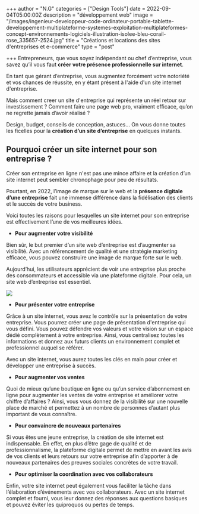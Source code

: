 +++
author = "N.G"
categories = ["Design Tools"]
date = 2022-09-04T05:00:00Z
description = "développement web"
image = "/images/ingenieur-developpeur-code-ordinateur-portable-tablette-developpement-multiplateforme-systemes-exploitation-multiplateformes-concept-environnements-logiciels-illustration-isolee-bleu-corail-rose_335657-2524.jpg"
title = "Créations et locations des sites d'entreprises et e-commerce"
type = "post"

+++
Entrepreneurs, que vous soyez indépendant ou chef d’entreprise, vous savez qu’il vous faut **créer votre présence professionnelle sur internet**.

En tant que gérant d’entreprise, vous augmentez forcément votre notoriété et vos chances de réussite, en y étant présent à l'aide d'un site internet d'entreprise.

Mais comment creer un site d'entreprise qui représente un réel retour sur investissement ? Comment faire une page web pro, vraiment efficace, qu’on ne regrette jamais d’avoir réalisé ?

Design, budget, conseils de conception, astuces… On vous donne toutes les ficelles pour la **création d’un site d’entreprise** en quelques instants.

## Pourquoi créer un site internet pour son entreprise ?

Créer son entreprise en ligne n'est pas une mince affaire et la création d’un site internet peut sembler chronophage pour peu de résultats.

Pourtant, en 2022, l’image de marque sur le web et la **présence digitale d’une entreprise** fait une immense différence dans la fidélisation des clients et le succès de votre business.

Voici toutes les raisons pour lesquelles un site internet pour son entreprise est effectivement l’une de vos meilleures idées.

* **Pour augmenter votre visibilité**

Bien sûr, le but premier d’un site web d’entreprise est d’augmenter sa visibilité. Avec un référencement de qualité et une stratégie marketing efficace, vous pouvez construire une image de marque forte sur le web.

Aujourd’hui, les utilisateurs apprécient de voir une entreprise plus proche des consommateurs et accessible via une plateforme digitale. Pour cela, un site web d’entreprise est essentiel.

![](/images/hugo-muscot.svg)

* **Pour présenter votre entreprise**

Grâce à un site internet, vous avez le contrôle sur la présentation de votre entreprise. Vous pourrez créer une page de présentation d'entreprise qui vous défini. Vous pouvez défendre vos valeurs et votre vision sur un espace dédié complètement à votre entreprise. Ainsi, vous centralisez toutes les informations et donnez aux futurs clients un environnement complet et professionnel auquel se référer.

Avec un site internet, vous aurez toutes les clés en main pour créer et développer une entreprise à succès.

* **Pour augmenter vos ventes**

Quoi de mieux qu’une boutique en ligne ou qu’un service d’abonnement en ligne pour augmenter les ventes de votre entreprise et améliorer votre chiffre d’affaires ? Ainsi, vous vous donnez de la visibilité sur une nouvelle place de marché et permettez à un nombre de personnes d’autant plus important de vous connaître.

* **Pour convaincre de nouveaux partenaires**

Si vous êtes une jeune entreprise, la création de site internet est indispensable. En effet, en plus d’être gage de qualité et de professionnalisme, la plateforme digitale permet de mettre en avant les avis de vos clients et leurs retours sur votre entreprise afin d’apporter à de nouveaux partenaires des preuves sociales concrètes de votre travail.

* **Pour optimiser la coordination avec vos collaborateurs**

Enfin, votre site internet peut également vous faciliter la tâche dans l’élaboration d’événements avec vos collaborateurs. Avec un site internet complet et fourni, vous leur donnez des réponses aux questions basiques et pouvez éviter les quiproquos ou pertes de temps.
